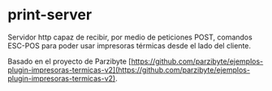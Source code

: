 # print-server
Servidor http capaz de recibir, por medio de peticiones POST, comandos ESC-POS para poder usar impresoras térmicas desde el lado del cliente.

Basado en el proyecto de Parzibyte [https://github.com/parzibyte/ejemplos-plugin-impresoras-termicas-v2](https://github.com/parzibyte/ejemplos-plugin-impresoras-termicas-v2).
